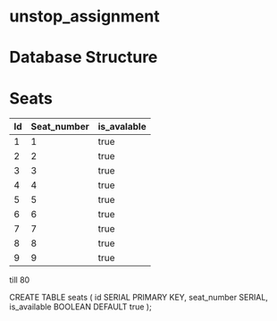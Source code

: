 # unstop_assignment

# Database Structure

# Seats

| Id  | Seat_number | is_avalable |
| --- | ----------- | ----------- |
| 1   | 1           | true        |
| 2   | 2           | true        |
| 3   | 3           | true        |
| 4   | 4           | true        |
| 5   | 5           | true        |
| 6   | 6           | true        |
| 7   | 7           | true        |
| 8   | 8           | true        |
| 9   | 9           | true        |

till 80

CREATE TABLE seats (
id SERIAL PRIMARY KEY,
seat_number SERIAL,
is_available BOOLEAN DEFAULT true
);
